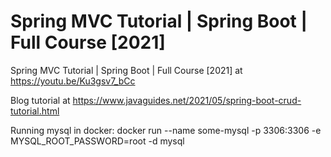 # Spring MVC Tutorial | Spring Boot | Full Course [2021]
Spring MVC Tutorial | Spring Boot | Full Course [2021] at https://youtu.be/Ku3gsv7_bCc

Blog tutorial at https://www.javaguides.net/2021/05/spring-boot-crud-tutorial.html

Running mysql in docker:
docker run --name some-mysql -p 3306:3306 -e MYSQL_ROOT_PASSWORD=root -d mysql
